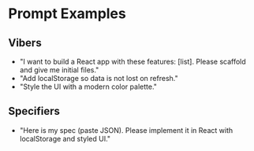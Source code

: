 # Prompt Examples

## Vibers
- "I want to build a React app with these features: [list]. Please scaffold and give me initial files."  
- "Add localStorage so data is not lost on refresh."  
- "Style the UI with a modern color palette."

## Specifiers
- "Here is my spec (paste JSON). Please implement it in React with localStorage and styled UI."  

